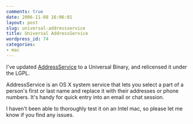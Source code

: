 ```yaml
---
comments: true
date: 2006-11-08 16:06:01
layout: post
slug: universal-addressservice
title: Universal AddressService
wordpress_id: 74
categories:
- mac
---
```


I've updated [AddressService](http://michael-mccracken.net/?q=AddressService) to a Universal Binary, and relicensed it under the LGPL.

AddressService is an OS X system service that lets you select a part of a person's first or last name and replace it with their addresses or phone numbers. It's handy for quick entry into an email or chat session.

I haven't been able to thoroughly test it on an Intel mac, so please let me know if you find any issues.
